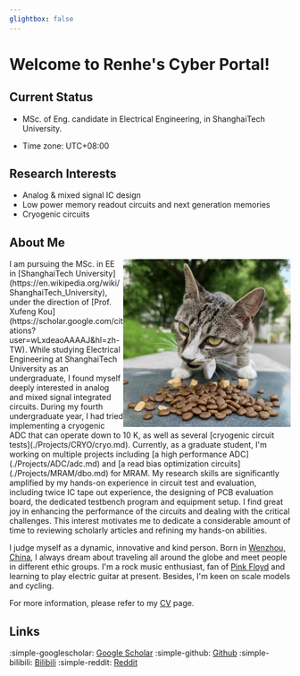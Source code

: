 ```yaml
---
glightbox: false
---
```


# Welcome to Renhe's Cyber Portal!

## Current Status

* MSc. of Eng. candidate in Electrical Engineering, in ShanghaiTech University.

* Time zone: UTC+08\:00

## Research Interests

* Analog & mixed signal IC design
* Low power memory readout circuits and next generation memories
* Cryogenic circuits

## About Me
<img align="right" width="300px" src="./img/cat.jpg"/>
I am pursuing the MSc. in EE in [ShanghaiTech University](https://en.wikipedia.org/wiki/ShanghaiTech_University), under the direction of [Prof. Xufeng Kou](https://scholar.google.com/citations?user=wLxdeaoAAAAJ&hl=zh-TW). While studying Electrical Engineering at ShanghaiTech University as an undergraduate, I found myself deeply interested in analog and mixed signal integrated circuits. During my fourth undergraduate year, I had tried implementing a cryogenic ADC that can operate down to 10 K, as well as several [cryogenic circuit tests](./Projects/CRYO/cryo.md). Currently, as a graduate student, I'm working on multiple projects including [a high performance ADC](./Projects/ADC/adc.md) and [a read bias optimization circuits](./Projects/MRAM/dbo.md) for MRAM. My research skills are significantly amplified by my hands-on experience in circuit test and evaluation, including twice IC tape out experience, the designing of PCB evaluation board, the dedicated testbench program and equipment setup. I find great joy in enhancing the performance of the circuits and dealing with the critical challenges. This interest motivates me to dedicate a considerable amount of time to reviewing scholarly articles and refining my hands-on abilities.

I judge myself as a dynamic, innovative and kind person. Born in [Wenzhou, China](https://en.wikipedia.org/wiki/Wenzhou), I always dream about traveling all around the globe and meet people in different ethic groups. I'm a rock music enthusiast, fan of [Pink Floyd](https://en.wikipedia.org/wiki/Pink_Floyd) and learning to play electric guitar at present. Besides, I'm keen on scale models and cycling.

For more information, please refer to my [CV](./CV/cv.md) page.


## Links

:simple-googlescholar: [Google Scholar](https://scholar.google.com/citations?user=RsjCI30AAAAJ&hl=zh-TW)
:simple-github: [Github](https://github.com/pig-floyd/)
:simple-bilibili: [Bilibili](https://space.bilibili.com/135564562)
:simple-reddit: [Reddit](https://www.reddit.com/user/PigFloyd99)
